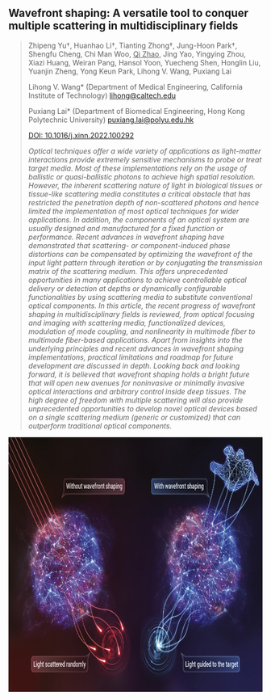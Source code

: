 ## Wavefront shaping: A versatile tool to conquer multiple scattering in multidisciplinary fields

> Zhipeng Yu†, Huanhao Li†, Tianting Zhong†, Jung-Hoon Park†, Shengfu Cheng, Chi Man Woo, <u>Qi Zhao</u>, Jing Yao, 
> Yingying Zhou, Xiazi Huang, Weiran Pang, Hansol Yoon, Yuecheng Shen, Honglin Liu, Yuanjin Zheng, Yong Keun Park, 
> Lihong V. Wang, Puxiang Lai
> 
> Lihong V. Wang* (Department of Medical Engineering, California Institute of Technology) lihong@caltech.edu
> 
> Puxiang Lai* (Department of Biomedical Engineering, Hong Kong Polytechnic University) puxiang.lai@polyu.edu.hk
> 
> [DOI: 10.1016/j.xinn.2022.100292](https://doi.org/10.1016/j.xinn.2022.100292)
> 
> _Optical techniques offer a wide variety of applications as light-matter interactions 
> provide extremely sensitive mechanisms to probe or treat target media. Most of these 
> implementations rely on the usage of ballistic or quasi-ballistic photons to achieve 
> high spatial resolution. However, the inherent scattering nature of light in biological 
> tissues or tissue-like scattering media constitutes a critical obstacle that has restricted 
> the penetration depth of non-scattered photons and hence limited the implementation of most 
> optical techniques for wider applications. In addition, the components of an optical system 
> are usually designed and manufactured for a fixed function or performance. Recent advances 
> in wavefront shaping have demonstrated that scattering- or component-induced phase distortions 
> can be compensated by optimizing the wavefront of the input light pattern through iteration or 
> by conjugating the transmission matrix of the scattering medium. This offers unprecedented 
> opportunities in many applications to achieve controllable optical delivery or detection at 
> depths or dynamically configurable functionalities by using scattering media to substitute 
> conventional optical components. In this article, the recent progress of wavefront shaping 
> in multidisciplinary fields is reviewed, from optical focusing and imaging with scattering 
> media, functionalized devices, modulation of mode coupling, and nonlinearity in multimode 
> fiber to multimode fiber-based applications. Apart from insights into the underlying 
> principles and recent advances in wavefront shaping implementations, practical limitations 
> and roadmap for future development are discussed in depth. Looking back and looking forward, 
> it is believed that wavefront shaping holds a bright future that will open new avenues for 
> noninvasive or minimally invasive optical interactions and arbitrary control inside deep 
> tissues. The high degree of freedom with multiple scattering will also provide unprecedented 
> opportunities to develop novel optical devices based on a single scattering medium (generic 
> or customized) that can outperform traditional optical components._


![Algorithm](/Publication/wfs_review.jpg)
